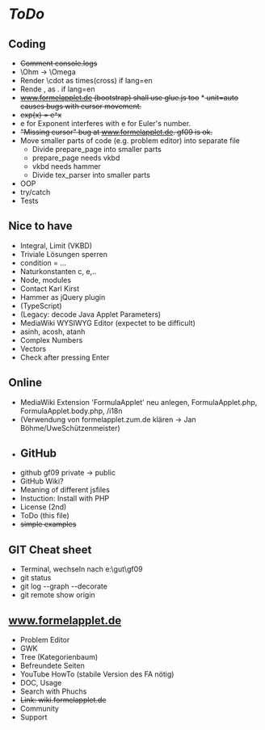 # *ToDo* #

## Coding
* <del>Comment console.logs</del>
* \Ohm -> \Omega
* Render \cdot as times(cross) if lang=en
* Rende , as . if lang=en
* <del>www.formelapplet.de (bootstrap) shall use glue.js too</del>
*<del> unit=auto causes bugs with cursor movement.</del>
* <del>exp(x) = e^x</del>
* e for Exponent interferes with e for Euler's number.
* <del>"Missing cursor" bug at www.formelapplet.de. gf09 is ok.</del>
* Move smaller parts of code (e.g. problem editor) into separate file
    + Divide prepare_page into smaller parts
    * prepare_page needs vkbd
    * vkbd needs hammer
    * Divide tex_parser into smaller parts
* OOP
* try/catch
* Tests

## Nice to have
* Integral, Limit (VKBD)
* Triviale Lösungen sperren
* condition = ...
* Naturkonstanten c, e,..
* Node, modules
* Contact Karl Kirst
* Hammer as jQuery plugin
* (TypeScript)
* (Legacy: decode Java Applet Parameters)
* MediaWiki WYSIWYG Editor (expectet to be difficult)
* asinh, acosh, atanh
* Complex Numbers
* Vectors
* Check after pressing Enter
## Online
* MediaWiki Extension 'FormulaApplet' neu anlegen, FormulaApplet.php, FormulaApplet.body.php, /i18n
* (Verwendung von formelapplet.zum.de klären -> Jan Böhme/UweSchützenmeister)
* ## GitHub
* github gf09 private -> public
* GitHub Wiki?
* Meaning of different jsfiles
* Instuction: Install with PHP
* License (2nd)
* ToDo (this file)
* <del>simple examples</del>
## GIT Cheat sheet
* Terminal, wechseln nach e:\gut\gf09
* git status
* git log --graph --decorate
* git remote show origin

## www.formelapplet.de
* Problem Editor
* GWK
* Tree (Kategorienbaum)
* Befreundete Seiten
* YouTube HowTo (stabile Version des FA nötig)
* DOC, Usage
* Search with Phuchs
* <del>Link: wiki.formelapplet.de</del>
* Community 
* Support
   
